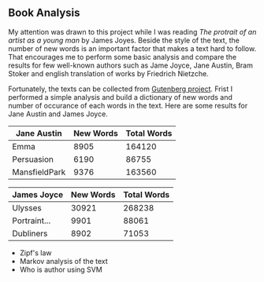 ## Book Analysis

My attention was drawn to this project while I was reading *The
protrait of an artist as a young man* by James Joyes. Beside the style
of the text, the number of new words is an important
factor that makes a text hard to follow. That encourages me
to perform some basic analysis and compare the results for few
well-known authors such as Jame Joyce, Jane Austin, Bram Stoker and
english translation of works by Friedrich Nietzche.

Fortunately, the texts can be collected from [Gutenberg
project](https://www.gutenberg.org). Frist I performed a simple
analysis and build a dictionary of new words and number of occurance
of each words in the text. Here are some results for Jane Austin and
James Joyce.

| Jane Austin    |  New Words  | Total Words
|----------------|-------------|------------
| Emma           | 8905        | 164120
| Persuasion     | 6190        |  86755
|MansfieldPark   | 9376        | 163560

| James Joyce    |  New Words  | Total Words
|----------------|-------------|------------
|  Ulysses       | 30921       | 268238
| Portraint...   | 9901        |  88061
| Dubliners      | 8902        | 71053


* Zipf's law
* Markov analysis of the text
* Who is author using SVM


